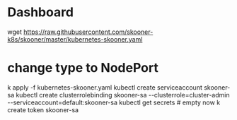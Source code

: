 # Dashboard

wget https://raw.githubusercontent.com/skooner-k8s/skooner/master/kubernetes-skooner.yaml
# change type to NodePort
k apply -f kubernetes-skooner.yaml
kubectl create serviceaccount skooner-sa
kubectl create clusterrolebinding skooner-sa --clusterrole=cluster-admin --serviceaccount=default:skooner-sa
kubectl get secrets # empty now
k create token skooner-sa
